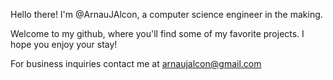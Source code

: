 Hello there! I'm @ArnauJAlcon, a computer science engineer in the making.

Welcome to my github, where you'll find some of my favorite projects.
I hope you enjoy your stay!

For business inquiries contact me at arnaujalcon@gmail.com
